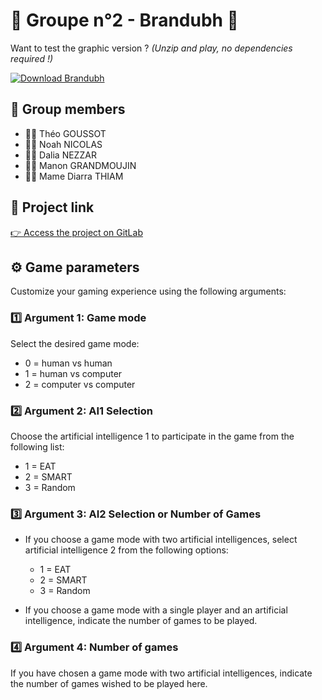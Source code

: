 # 🎲 Groupe n°2 - Brandubh 🎲

Want to test the graphic version ? *(Unzip and play, no dependencies required !)*   

[![Download Brandubh](https://img.shields.io/badge/Download-YourApp-blue)](https://github.com/Degree13/Brandubh/blob/master/Brandubh.zip)   

## 🚀 Group members
- 🧑‍💻 Théo GOUSSOT
- 🧑‍💻 Noah NICOLAS
- 🧑‍💻 Dalia NEZZAR
- 🧑‍💻 Manon GRANDMOUJIN
- 🧑‍💻 Mame Diarra THIAM

## 🔗 Project link
[👉 Access the project on GitLab ](https://gitlab.iut-bm.univ-fcomte.fr/nnicolas/Brandubh)

## ⚙️ Game parameters
Customize your gaming experience using the following arguments:

### 1️⃣ Argument 1: Game mode
Select the desired game mode:
- 0 = human vs human
- 1 = human vs computer
- 2 = computer vs computer

### 2️⃣ Argument 2: AI1 Selection
Choose the artificial intelligence 1 to participate in the game from the following list:
- 1 = EAT
- 2 = SMART
- 3 = Random

### 3️⃣ Argument 3: AI2 Selection or Number of Games
- If you choose a game mode with two artificial intelligences, select artificial intelligence 2 from the following options:
    - 1 = EAT
    - 2 = SMART
    - 3 = Random

- If you choose a game mode with a single player and an artificial intelligence, indicate the number of games to be played.

### 4️⃣ Argument 4: Number of games
If you have chosen a game mode with two artificial intelligences, indicate the number of games wished to be played here.
